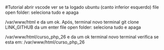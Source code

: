 #Tutorial 
abrir vscode ver se ta logado ubuntu (canto inferior esquerdo) file open folder: seleciona tudo e apaga

/var/www/html e da um ok. Após, terminal novo terminal
git clone LINK_GITHUB da um enter file open folder: seleciona tudo e apaga

/var/www/html/curso_php_26 e da um ok terminal novo terminal verifica se esta em: /var/www/html/curso_php_26
